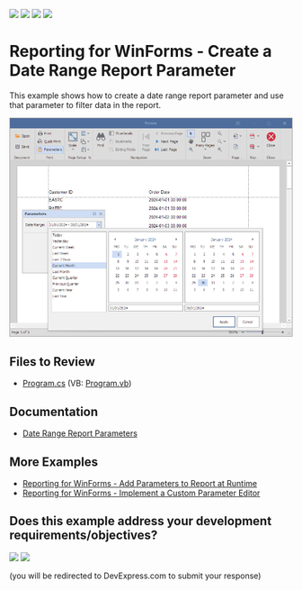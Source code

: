 <!-- default badges list -->
![](https://img.shields.io/endpoint?url=https://codecentral.devexpress.com/api/v1/VersionRange/378832493/23.2.3%2B)
[![](https://img.shields.io/badge/Open_in_DevExpress_Support_Center-FF7200?style=flat-square&logo=DevExpress&logoColor=white)](https://supportcenter.devexpress.com/ticket/details/T1020320)
[![](https://img.shields.io/badge/📖_How_to_use_DevExpress_Examples-e9f6fc?style=flat-square)](https://docs.devexpress.com/GeneralInformation/403183)
[![](https://img.shields.io/badge/💬_Leave_Feedback-feecdd?style=flat-square)](#does-this-example-address-your-development-requirementsobjectives)
<!-- default badges end -->
# Reporting for WinForms - Create a Date Range Report Parameter

This example shows how to create a date range report parameter and use that parameter to filter data in the report.


![Date Range Parameter](Images/screenshot.png)

## Files to Review

* [Program.cs](./CS/Program.cs) (VB: [Program.vb](./VB/Program.vb))

## Documentation

* [Date Range Report Parameters](https://docs.devexpress.com/XtraReports/401380/detailed-guide-to-devexpress-reporting/use-report-parameters/date-range-report-parameters)

## More Examples

* [Reporting for WinForms - Add Parameters to Report at Runtime](https://github.com/DevExpress-Examples/reporting-winforms-add-report-parameters)
* [Reporting for WinForms - Implement a Custom Parameter Editor](https://github.com/DevExpress-Examples/reporting-winforms-implement-custom-parameter-editor)
<!-- feedback -->
## Does this example address your development requirements/objectives?

[<img src="https://www.devexpress.com/support/examples/i/yes-button.svg"/>](https://www.devexpress.com/support/examples/survey.xml?utm_source=github&utm_campaign=reporting-winforms-parameter-daterange&~~~was_helpful=yes) [<img src="https://www.devexpress.com/support/examples/i/no-button.svg"/>](https://www.devexpress.com/support/examples/survey.xml?utm_source=github&utm_campaign=reporting-winforms-parameter-daterange&~~~was_helpful=no)

(you will be redirected to DevExpress.com to submit your response)
<!-- feedback end -->
